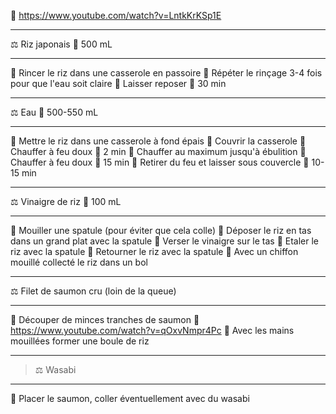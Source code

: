 🔗 https://www.youtube.com/watch?v=LntkKrKSp1E
***
⚖ Riz japonais 📏 500 mL
***
🔧 Rincer le riz dans une casserole en passoire
🔧 Répéter le rinçage 3-4 fois pour que l'eau soit claire
🔧 Laisser reposer 📏 30 min
***
⚖ Eau 📏 500-550 mL
***
🔧 Mettre le riz dans une casserole à fond épais
🔧 Couvrir la casserole
🔧 Chauffer à feu doux 📏 2 min
🔧 Chauffer au maximum jusqu'à ébulition
🔧 Chauffer à feu doux 📏 15 min
🔧 Retirer du feu et laisser sous couvercle 📏 10-15 min
***
⚖ Vinaigre de riz 📏 100 mL
***
🔧 Mouiller une spatule (pour éviter que cela colle)
🔧 Déposer le riz en tas dans un grand plat avec la spatule
🔧 Verser le vinaigre sur le tas
🔧 Etaler le riz avec la spatule
🔧 Retourner le riz avec la spatule
🔧 Avec un chiffon mouillé collecté le riz dans un bol
***
⚖ Filet de saumon cru (loin de la queue)
***
🔧 Découper de minces tranches de saumon
🔗 https://www.youtube.com/watch?v=qOxvNmpr4Pc
🔧 Avec les mains mouillées former une boule de riz
***
 >⚖ Wasabi
 
***
🔧 Placer le saumon, coller éventuellement avec du wasabi